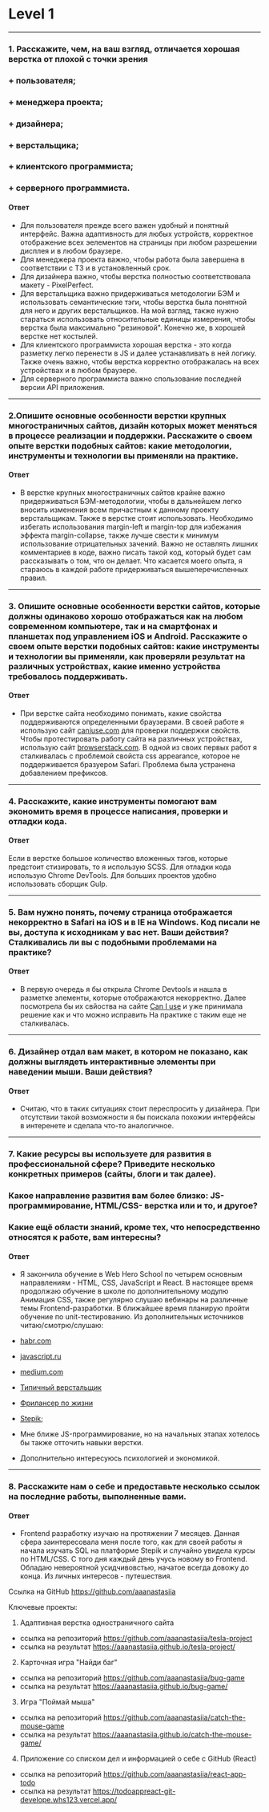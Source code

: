# Level 1
***
### 1. Расскажите, чем, на ваш взгляд, отличается хорошая верстка от плохой с точки зрения
###    + пользователя;
###    + менеджера проекта;
###    + дизайнера;
###    + верстальщика;
###    + клиентского программиста;
###    + серверного программиста.

#### Ответ
+ Для пользователя прежде всего важен удобный и понятный интерфейс. Важна адаптивность для любых устройств, корректное отображение всех эелементов на страницы при любом разрешении дисплея и в любом браузере.
+ Для менеджера проекта важно, чтобы работа была завершена в соответствии с ТЗ и в установленный срок.
+ Для дизайнера важно, чтобы верстка полностью соответствовала макету - PixelPerfect.
+ Для верстальщика важно придерживаться методологии БЭМ и использовать семантические тэги, чтобы верстка была понятной для него и других верстальщиков. На мой взгляд, также нужно стараться использовать относительные единицы измерения, чтобы верстка была максимально "резиновой". Конечно же, в хорошей верстке нет костылей.
+ Для клиентского программиста хорошая верстка - это когда разметку легко перенести в JS и далее устанавливать в ней логику. Также очень важно, чтобы верстка корректно отображалась на всех устройствах и в любом браузере.
+ Для серверного программиста важно спользование последней версии API приложения.
* * *
### 2.Опишите основные особенности верстки крупных многостраничных сайтов, дизайн которых может меняться в процессе реализации и поддержки. Расскажите о своем опыте верстки подобных сайтов: какие методологии, инструменты и технологии вы применяли на практике.

#### Ответ
+ В верстке крупных многостраничных сайтов крайне важно придерживаться БЭМ-методологии, чтобы в дальнейшем легко вносить изменения всем причастным к данному проекту верстальщикам. Также в верстке стоит использовать. Необходимо избегать использования margin-left и margin-top для избежания эффекта margin-collapse, также лучше свести к минимум использование отрицательных  зачений. Важно не оставлять лишних комментариев в коде, важно писать такой код, который будет сам рассказывать о том, что он делает. 
    Что касается моего опыта, я стараюсь в каждой работе придерживаться вышеперечисленных правил.
* * *
### 3. Опишите основные особенности верстки сайтов, которые должны одинаково хорошо отображаться как на любом современном компьютере, так и на смартфонах и планшетах под управлением iOS и Android. Расскажите о своем опыте верстки подобных сайтов: какие инструменты и технологии вы применяли, как проверяли результат на различных устройствах, какие именно устройства требовалось поддерживать.

#### Ответ
+ При верстке сайта необходимо понимать, какие свойства поддерживаются определенными браузерами. В своей работе я использую сайт [caniuse.com](https://caniuse.com/) для проверки поддержки свойств. Чтобы протестировать работу сайта на различных устройствах, использую сайт [browserstack.com](https://www.browserstack.com/). В одной из своих первых работ я сталкивалась с проблемой свойста css appearance, которое не поддерживается бразуером Safari. Проблема была устранена добавлением префиксов.
* * *
### 4. Расскажите, какие инструменты помогают вам экономить время в процессе написания, проверки и отладки кода.

#### Ответ
Если в верстке большое количество вложенных тэгов, которые предстоит стизировать, то я использую SCSS. Для отладки кода использую Chrome DevTools. Для больших проектов удобно использовать сборщик Gulp.
* * *
### 5. Вам нужно понять, почему страница отображается некорректно в Safari на iOS и в IE на Windows. Код писали не вы, доступа к исходникам у вас нет. Ваши действия? Сталкивались ли вы с подобными проблемами на практике?

#### Ответ 
+ В первую очередь я бы открыла Chrome Devtools и нашла в разметке элементы, которые отображаются некорректно. Далее посмотрела бы их свйоства на сайте [Can I use](https://caniuse.com/) и уже принимала решение как и что можно исправить
На практике с таким еще не сталкивалась.
* * *
### 6. Дизайнер отдал вам макет, в котором не показано, как должны выглядеть интерактивные элементы при наведении мыши. Ваши действия?

#### Ответ
+ Считаю, что в таких ситуациях стоит переспросить у дизайнера. При отсутствии такой возможности я бы поискала похожии интерфейсы в интеренете и сделала что-то аналогичное.
* * *
### 7. Какие ресурсы вы используете для развития в профессиональной сфере? Приведите несколько конкретных примеров (сайты, блоги и так далее).
### Какое направление развития вам более близко: JS-программирование, HTML/CSS- верстка или и то, и другое?
### Какие ещё области знаний, кроме тех, что непосредственно относятся к работе, вам интересны?

#### Ответ 
+ Я закончила обучение в Web Hero School по четырем основным направлениям - HTML, CSS, JavaScript и React. В настоящее время продолжаю обучение в школе по дополнительному модулю Анимация CSS, также регулярно слушаю вебинары на различные темы Frontend-разработки. В ближайшее время планирую пройти обучение по unit-тестированию. Из дополнительных источников читаю/смотрю/слушаю:
+ [habr.com](https://habr.com/ru/)
+ [javascript.ru](https://learn.javascript.ru/)
+ [medium.com](https://medium.com/)
+ [Типичный верстальщик](https://tpverstak.ru/)
+ [Фрилансер по жизни](https://www.youtube.com/channel/UCedskVwIKiZJsO8XdJdLKnA)
+ [Stepik](https://welcome.stepik.org/ru);
    
+ Мне ближе JS-программирование, но на начальных этапах хотелось бы также отточить навыки верстки.

+ Дополнительно интересуюсь психологией и экономикой.
* * *
### 8. Расскажите нам о себе и предоставьте несколько ссылок на последние работы, выполненные вами. 

#### Ответ 
+ Frontend разработку изучаю на протяжении 7 месяцев. Данная сфера заинтересовала меня после того, как для своей работы я начала изучать SQL на платформе Stepik и случайно увидела курсы по HTML/CSS. С того дня каждый день учусь новому во Frontend. Обладаю невероятной усидчивовстью, начатое всегда довожу до конца. 
Из личных интересов - путешествия.

Ссылка на GitHub https://github.com/aaanastasiia

Ключевые проекты:
1) Адаптивная верстка одностраничного сайта
+ ссылка на репозиторий https://github.com/aaanastasiia/tesla-project
+ ссылка на результат https://aaanastasiia.github.io/tesla-project/

2) Карточная игра "Найди баг"
+ ссылка на репозиторий https://github.com/aaanastasiia/bug-game
+ ccылка на результат https://aaanastasiia.github.io/bug-game/

3) Игра "Поймай мыша"
+ ссылка на репозиторий https://github.com/aaanastasiia/catch-the-mouse-game
+ ссылка на результат https://aaanastasiia.github.io/catch-the-mouse-game/

4) Приложение со списком дел и информацией о себе с GitHub (React)
+ ссылка на репозиторий https://github.com/aaanastasiia/react-app-todo
+ ссылка на результат https://todoappreact-git-develope.whs123.vercel.app/



